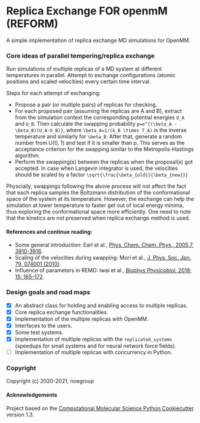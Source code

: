 Replica Exchange FOR openmM (REFORM)
==============================
<!---[//]: # (Badges)--->
<!---[![Travis Build Status](https://travis-ci.com/REPLACE_WITH_OWNER_ACCOUNT/Replica Exchange FOR openmM (REFORM).svg?branch=master)](https://travis-ci.com/REPLACE_WITH_OWNER_ACCOUNT/Replica Exchange FOR openmM (REFORM))--->
<!---[![codecov](https://codecov.io/gh/REPLACE_WITH_OWNER_ACCOUNT/Replica Exchange FOR openmM (REFORM)/branch/master/graph/badge.svg)](https://codecov.io/gh/REPLACE_WITH_OWNER_ACCOUNT/Replica Exchange FOR openmM (REFORM)/branch/master)--->


A simple implementation of replica exchange MD simulations for OpenMM.

### Core ideas of parallel tempering/replica exchange
Run simulations of multiple replicas of a MD system at different temperatures in parallel. Attempt to exchange configurations (atomic positions and scaled velocities) every certain time interval.

Steps for each attempt of exchanging:
- Propose a pair (or multiple pairs) of replicas for checking.
- For each proposed pair (assuming the replicas are A and B), extract from the simulation context the corresponding potential energies `U_A` and `U_B`. Then calculate the swapping probability `p=e^{(\beta_A - \beta_B)(U_A-U_B)}`, where `\beta_A=1/(k_B \times T_A)` is the inverse temperature and similarly for `\beta_B`. After that, generate a random number from U(0, 1) and test if it is smaller than p. This serves as the acceptance criterion for the swapping similar to the Metropolis-Hastings algorithm.
- Perform the swapping(s) between the replicas when the proposal(s) got accepted. In case when Langevin integrator is used, the velocities should be scaled by a factor `\sqrt{\frac{\beta_{old}}{\beta_{new}}}`

Physcially, swappings following the above process will not affect the fact that each replica samples the Boltzmann distribution of the conformational space of the system at its temperature. However, the exchange can help the simulation at lower temperature to faster get out of local energy minima, thus exploring the conformational space more efficiently. One need to note that the kinetics are not preserved when replica exchange method is used.

#### References and continue reading:
- Some general introduction: Earl et al., [Phys. Chem. Chem. Phys., 2005,7, 3910-3916](https://doi.org/10.1039/B509983H).
- Scaling of the velocities during swapping: Mori et al., [J. Phys. Soc. Jpn. 79, 074001 (2010)](https://doi.org/10.1143/JPSJ.79.074001).
- Influence of parameters in REMD: Iwai et al., [Biophys Physicobiol. 2018; 15: 165–172](https://dx.doi.org/10.2142%2Fbiophysico.15.0_165).

### Design goals and road maps
- [x] An abstract class for holding and enabling access to multiple replicas.
- [x] Core replica exchange functionalities.
- [x] Implementation of the multiple replicas with OpenMM.
- [x] Interfaces to the users.
- [x] Some test systems.
- [x] Implementation of multiple replicas with the `replicated_systems` (speedups for small systems and for neural network force fields).
- [ ] Implementation of multiple replicas with concurrency in Python.

### Copyright

Copyright (c) 2020-2021, noegroup


#### Acknowledgements
 
Project based on the 
[Computational Molecular Science Python Cookiecutter](https://github.com/molssi/cookiecutter-cms) version 1.3.
